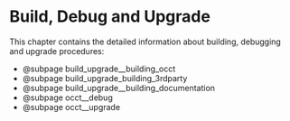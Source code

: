 ﻿<h1><a id="build_upgrade" class="anchor">Build, Debug and Upgrade</a></h1>

This chapter contains the detailed information about building, debugging and upgrade procedures:

* @subpage build_upgrade__building_occt
* @subpage build_upgrade_building_3rdparty
* @subpage build_upgrade__building_documentation
* @subpage occt__debug
* @subpage occt__upgrade
